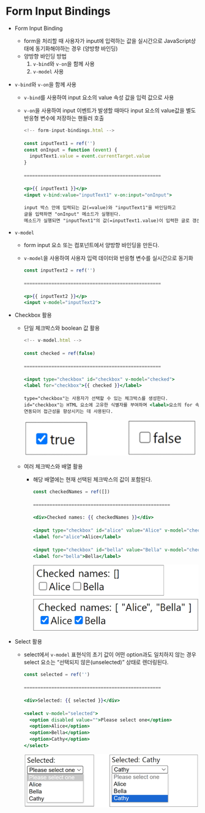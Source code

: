 # Form Input Bindings

- Form Input Binding
    - form을 처리할 때 사용자가 input에 입력하는 값을 실시간으로 JavaScript상태에 동기화해야하는 경우 (양방향 바인딩)
    - 양방향 바인딩 방법
        1. `v-bind`와 `v-on`을 함께 사용
        2. `v-model` 사용

- `v-bind`와 `v-on`을 함께 사용
    - `v-bind`를 사용하여 input 요소의 value 속성 값을 입력 값으로 사용
    - `v-on`을 사용하여 input 이벤트가 발생할 때마다 input 요소의 value값을 별도 반응형 변수에 저장하는 핸들러 호출
        
        ```jsx
        <!-- form-input-bindings.html -->
        
        const inputText1 = ref('')
        const onInput = function (event) {
          inputText1.value = event.currentTarget.value
        }
        
        ==================================================
        
        <p>{{ inputText1 }}</p>
        <input v-bind:value="inputText1" v-on:input="onInput">
        
        input 박스 안에 입력되는 값(=value)와 "inputText1"을 바인딩하고
        글을 입력하면 "onInput" 메소드가 실행된다.
        메소드가 실행되면 "inputText1"의 값(=inputText1.value)이 입력한 글로 갱신된다.
        ```
        

- `v-model`
    - form input 요소 또는 컴포넌트에서 양방향 바인딩을 만든다.
    - `v-model`을 사용하여 사용자 입력 데이터와 반응형 변수를 실시간으로 동기화
        
        ```jsx
        const inputText2 = ref('')
        
        ==================================================
        
        <p>{{ inputText2 }}</p>
        <input v-model="inputText2">
        ```
        

- Checkbox 활용
    - 단일 체크박스와 boolean 값 활용
        
        ```jsx
        <!-- v-model.html -->
        
        const checked = ref(false)
        
        ==================================================
        
        <input type="checkbox" id="checkbox" v-model="checked">
        <label for="checkbox">{{ checked }}</label>
        
        type="checkbox"는 사용자가 선택할 수 있는 체크박스를 생성한다.
        id="checkbox"는 HTML 요소에 고유한 식별자를 부여하며 <label>요소의 for 속성과
        연동되어 접근성을 향상시키는 데 사용된다.
        ```
        
        ![Untitled](./images/Form%20Input%20Bindings/Untitled.png)
        
    - 여러 체크박스와 배열 활용
        - 해당 배열에는 현재 선택된 체크박스의 값이 포함된다.
            
            ```jsx
            const checkedNames = ref([])
            
            ==================================================
            
            <div>Checked names: {{ checkedNames }}</div>
            
            <input type="checkbox" id="alice" value="Alice" v-model="checkedNames">
            <label for="alice">Alice</label>
            
            <input type="checkbox" id="bella" value="Bella" v-model="checkedNames">
            <label for="bella">Bella</label>
            ```
            
            ![Untitled](./images/Form%20Input%20Bindings/Untitled%201.png)
            

- Select 활용
    - select에서 `v-model` 표현식의 초기 값이 어떤 option과도 일치하지 않는 경우 select 요소는 “선택되지 않은(unselected)” 상태로 렌더링된다.
        
        ```jsx
        const selected = ref('')
        
        ==================================================
        
        <div>Selected: {{ selected }}</div>
        
        <select v-model="selected">
          <option disabled value="">Please select one</option>
          <option>Alice</option>
          <option>Bella</option>
          <option>Cathy</option>
        </select>
        ```
        
        ![Untitled](./images/Form%20Input%20Bindings/Untitled%202.png)